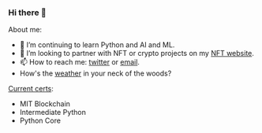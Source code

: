 ### Hi there 👋


<!--
**aamabile001/aamabile001** is a ✨ _special_ ✨ repository because its `README.md` (this file) appears on your GitHub profile.
-->

About me:

- 🌱 I’m continuing to learn Python and AI and ML.
- 👯 I’m looking to partner with NFT or crypto projects on my [NFT website](http://zombieape.com).
- 📫 How to reach me: [twitter](http://twitter.com/hollaattonytone) or [email](mailto:aamabile001@gmail.com).
- How's the [weather](https://github.com/aamabile001/weatherapp/blob/main/AAWeatherApp.exe) in your neck of the woods?


[Current certs](http://amabilemedia.com/my-certifications/):
- MIT Blockchain
- Intermediate Python
- Python Core

